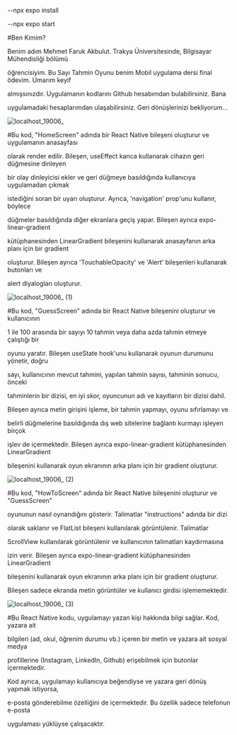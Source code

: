 --npx expo install

--npx expo start

#Ben Kimim?

Benim adım Mehmet Faruk Akbulut. Trakya Üniversitesinde, Bilgisayar Mühendisliği bölümü 

öğrencisiyim. Bu Sayı Tahmin Oyunu benim Mobil uygulama dersi final ödevim. Umarım keyif 

almışsınızdır. Uygulamanın kodlarını Github hesabımdan bulabilirsiniz. Bana 

uygulamadaki hesaplarımdan ulaşabilirsiniz. Geri dönüşlerinizi bekliyorum...


![localhost_19006_](https://user-images.githubusercontent.com/78991543/212136291-efd08d5a-a530-4540-9168-d52b76a3eef7.jpg)

#Bu kod, "HomeScreen" adında bir React Native bileşeni oluşturur ve uygulamanın anasayfası 

olarak render edilir. Bileşen, useEffect kanca kullanarak cihazın geri düğmesine dinleyen 

bir olay dinleyicisi ekler ve geri düğmeye basıldığında kullanıcıya uygulamadan çıkmak 

istediğini soran bir uyarı oluşturur. Ayrıca, 'navigation' prop'unu kullanır, böylece 

düğmeler basıldığında diğer ekranlara geçiş yapar. Bileşen ayrıca expo-linear-gradient 

kütüphanesinden LinearGradient bileşenini kullanarak anasayfanın arka planı için bir gradient 

oluşturur. Bileşen ayrıca 'TouchableOpacity' ve 'Alert' bileşenleri kullanarak butonları ve 

alert diyalogları oluşturur.

![localhost_19006_ (1)](https://user-images.githubusercontent.com/78991543/212136296-c113d13b-8e1f-4604-b64d-e7d691a04faa.jpg)

#Bu kod, "GuessScreen" adında bir React Native bileşenini oluşturur ve kullanıcının 

1 ile 100 arasında bir sayıyı 10 tahmin veya daha azda tahmin etmeye çalıştığı bir 

oyunu yaratır. Bileşen useState hook'unu kullanarak oyunun durumunu yönetir, doğru 

sayı, kullanıcının mevcut tahmini, yapılan tahmin sayısı, tahminin sonucu, önceki 

tahminlerin bir dizisi, en iyi skor, oyuncunun adı ve kayıtların bir dizisi dahil. 

Bileşen ayrıca metin girişini işleme, bir tahmin yapmayı, oyunu sıfırlamayı ve 

belirli düğmelerine basıldığında dış web sitelerine bağlantı kurmayı işleyen birçok 

işlev de içermektedir. Bileşen ayrıca expo-linear-gradient kütüphanesinden LinearGradient 

bileşenini kullanarak oyun ekranının arka planı için bir gradient oluşturur.

![localhost_19006_ (2)](https://user-images.githubusercontent.com/78991543/212136300-eaaca2ec-b358-47a1-8c00-607a01d62487.jpg)

#Bu kod, "HowToScreen" adında bir React Native bileşenini oluşturur ve "GuessScreen" 

oyununun nasıl oynandığını gösterir. Talimatlar "instructions" adında bir dizi 

olarak saklanır ve FlatList bileşeni kullanılarak görüntülenir. Talimatlar 

ScrollView kullanılarak görüntülenir ve kullanıcının talimatları kaydırmasına 

izin verir. Bileşen ayrıca expo-linear-gradient kütüphanesinden LinearGradient 

bileşenini kullanarak oyun ekranının arka planı için bir gradient oluşturur. 

Bileşen sadece ekranda metin görüntüler ve kullanıcı girdisi işlememektedir.



![localhost_19006_ (3)](https://user-images.githubusercontent.com/78991543/212136303-a34340ab-0ed0-40f7-9940-d8d11476d58d.jpg)

#Bu React Native kodu, uygulamayı yazan kişi hakkında bilgi sağlar. Kod, yazara ait 

bilgileri (ad, okul, öğrenim durumu vb.) içeren bir metin ve yazara ait sosyal medya 

profillerine (Instagram, LinkedIn, Github) erişebilmek için butonlar içermektedir. 

Kod ayrıca, uygulamayı kullanıcıya beğendiyse ve yazara geri dönüş yapmak istiyorsa, 

e-posta gönderebilme özelliğini de içermektedir. Bu özellik sadece telefonun e-posta 

uygulaması yüklüyse çalışacaktır.

